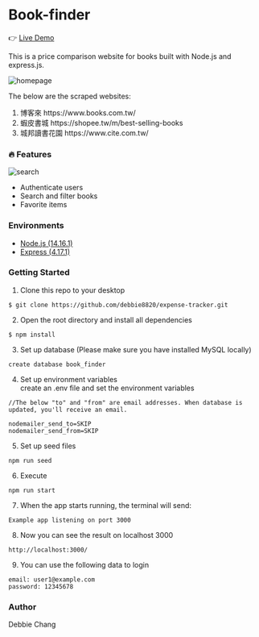 # Book-finder

:point_right: [Live Demo](https://bookfinder-express.herokuapp.com/)

This is a price comparison website for books built with Node.js and express.js.

<img alt="homepage" src="https://github.com/debbie8820/book-finder/blob/master/public/img/demo3.gif">

The below are the scraped websites:
<ol>
<li>博客來 https://www.books.com.tw/</li>
<li>蝦皮書城  https://shopee.tw/m/best-selling-books</li>
<li>城邦讀書花園 https://www.cite.com.tw/ </li>
</ol>

### :fire: Features
<img alt="search" src="https://github.com/debbie8820/book-finder/blob/master/public/img/demo4.gif">

+ Authenticate users
+ Search and filter books
+ Favorite items


### Environments
* [Node.js (14.16.1)](https://nodejs.org/en/)
* [Express (4.17.1)](https://expressjs.com/zh-tw/)


### Getting Started
1. Clone this repo to your desktop
```
$ git clone https://github.com/debbie8820/expense-tracker.git
```


2. Open the root directory and install all dependencies
```
$ npm install
```


3. Set up database (Please make sure you have installed MySQL locally)
```
create database book_finder
```


4. Set up environment variables</br>
create an .env file and set the environment variables
```
//The below "to" and "from" are email addresses. When database is updated, you'll receive an email.

nodemailer_send_to=SKIP 
nodemailer_send_from=SKIP
```


5. Set up seed files
```
npm run seed
```


6. Execute
```
npm run start
```


7. When the app starts running, the terminal will send:
```
Example app listening on port 3000
```


8. Now you can see the result on localhost 3000
```
http://localhost:3000/
```


9. You can use the following data to login
```
email: user1@example.com
password: 12345678
```


### Author
Debbie Chang